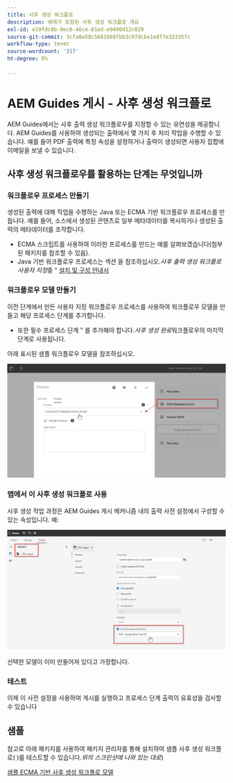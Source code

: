```yaml
---
title: 사후 생성 워크플로
description: 예제가 포함된 사후 생성 워크플로 개요
exl-id: e19fdc0b-0ec6-46ce-81ed-e9490d12c029
source-git-commit: 3cfa0a58c5681668fbb3c97dcbe1e8f7e32335fc
workflow-type: tm+mt
source-wordcount: '317'
ht-degree: 0%

---
```


# AEM Guides 게시 - 사후 생성 워크플로

AEM Guides에서는 사후 출력 생성 워크플로우를 지정할 수 있는 유연성을 제공합니다. AEM Guides를 사용하여 생성되는 출력에서 몇 가지 후 처리 작업을 수행할 수 있습니다.
예를 들어 PDF 출력에 특정 속성을 설정하거나 출력이 생성되면 사용자 집합에 이메일을 보낼 수 있습니다.


## 사후 생성 워크플로우를 활용하는 단계는 무엇입니까

### 워크플로우 프로세스 만들기

생성된 출력에 대해 작업을 수행하는 Java 또는 ECMA 기반 워크플로우 프로세스를 만듭니다. 예를 들어, 소스에서 생성된 콘텐츠로 일부 메타데이터를 복사하거나 생성된 출력의 메타데이터를 조작합니다.
- ECMA 스크립트를 사용하여 이러한 프로세스를 만드는 예를 살펴보겠습니다(첨부된 패키지를 참조할 수 있음).
- Java 기반 워크플로우 프로세스는 섹션 을 참조하십시오.*사후 출력 생성 워크플로 사용자 지정*&#x200B;중 &quot; [설치 및 구성 안내서](https://helpx.adobe.com/content/dam/help/en/xml-documentation-solution/4-2/Adobe-Experience-Manager-Guides_UUID_Installation-Configuration-Guide_EN.pdf#page=119)


### 워크플로우 모델 만들기

이전 단계에서 만든 사용자 지정 워크플로우 프로세스를 사용하여 워크플로우 모델을 만들고 해당 프로세스 단계를 추가합니다.
- 또한 필수 프로세스 단계 &quot; 를 추가해야 합니다.*사후 생성 완료*&#x200B;워크플로우의 마지막 단계로 사용됩니다.

아래 표시된 샘플 워크플로우 모델을 참조하십시오.

![사후 생성 워크플로 모델](../assets/workflows/pgwf-workflow-model.png)


### 맵에서 이 사후 생성 워크플로 사용

사후 생성 작업 과정은 AEM Guides 게시 메커니즘 내의 출력 사전 설정에서 구성할 수 있는 속성입니다. 예:

![출력 사전 설정의 사후 생성 워크플로](../assets/workflows/pgwf-preset-settings.png)


선택한 모델이 이미 만들어져 있다고 가정합니다.


### 테스트

이제 이 사전 설정을 사용하여 게시를 실행하고 프로세스 단계 출력의 유효성을 검사할 수 있습니다


## 샘플

참고로 아래 패키지를 사용하여 패키지 관리자를 통해 설치하여 샘플 사후 생성 워크플로( )를 테스트할 수 있습니다.*위의 스크린샷에 나와 있는 대로*)

[샘플 ECMA 기반 사후 생성 워크플로 모델](../assets/workflows/sample-pgwf-ecma-test-wfmetadata.zip)
